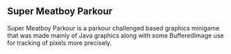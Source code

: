 **Super Meatboy Parkour**
---

Super Meatboy Parkour is a parkour challenged based graphics minigame that was made mainly of Java graphics along with some BufferedImage use for tracking of pixels more precisely.
